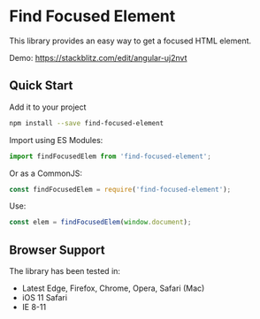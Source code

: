 # Find Focused Element

This library provides an easy way to get a focused HTML element. 

Demo: https://stackblitz.com/edit/angular-uj2nvt

## Quick Start

Add it to your project

```bash
npm install --save find-focused-element
```

Import using ES Modules:

```js
import findFocusedElem from 'find-focused-element';
```

Or as a CommonJS:

```js
const findFocusedElem = require('find-focused-element');
```

Use:

```js
const elem = findFocusedElem(window.document);
```

## Browser Support
The library has been tested in:
* Latest Edge, Firefox, Chrome, Opera, Safari (Mac)
* iOS 11 Safari
* IE 8-11